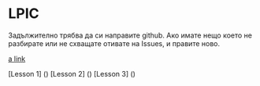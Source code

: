 # LPIC

Задължително трябва да си направите github.
Ако имате нещо което не разбирате или не схващате отивате на Issues, и правите ново.


[a link](https://youtube.com)


[Lesson 1]  ()
[Lesson 2]  ()
[Lesson 3]  ()
